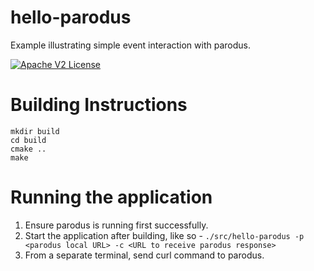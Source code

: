 # hello-parodus

Example illustrating simple event interaction with parodus.

[![Apache V2 License](http://img.shields.io/badge/license-Apache%20V2-blue.svg)](https://github.com/Comcast/libparodus/blob/master/LICENSE.txt)

# Building Instructions

```
mkdir build
cd build
cmake ..
make
```
	
# Running the application		
1. Ensure parodus is running first successfully.		
2. Start the application after building, like so - ```./src/hello-parodus -p <parodus local URL> -c <URL to receive parodus response>``` 		
3. From a separate terminal, send curl command to parodus.
